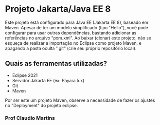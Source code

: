 # Projeto Jakarta/Java EE 8
Este projeto está configurado para Java EE (Jakarta EE 8), baseado em Maven. Apesar de ter um modelo simplificado (tipo "Hello"), você pode configurar para usar outras dependências, bastando adicionar as referências no arquivo "pom.xml".
Ao baixar (clonar) este projeto, não se esqueça de realizar a importação no Eclipse como projeto Maven, e apagando a pasta oculta ".git" (crie seu próprio repositório local).
 
## Quais as ferramentas utilizadas?
 * Eclipse 2021
 * Servidor Jakarta EE (ex: Payara 5.x)
 * Git 
 * Maven
 
Por ser este um projeto Maven, observe a necessidade de fazer os ajustes no "Deployment" do projeto eclipse.

### Prof Claudio Martins